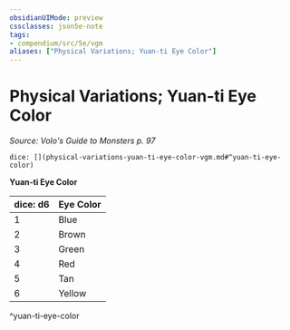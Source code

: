 ```yaml
---
obsidianUIMode: preview
cssclasses: json5e-note
tags:
- compendium/src/5e/vgm
aliases: ["Physical Variations; Yuan-ti Eye Color"]
---
```

# Physical Variations; Yuan-ti Eye Color
*Source: Volo's Guide to Monsters p. 97* 

`dice: [](physical-variations-yuan-ti-eye-color-vgm.md#^yuan-ti-eye-color)`

**Yuan-ti Eye Color**

| dice: d6 | Eye Color |
|----------|-----------|
| 1 | Blue |
| 2 | Brown |
| 3 | Green |
| 4 | Red |
| 5 | Tan |
| 6 | Yellow |
^yuan-ti-eye-color